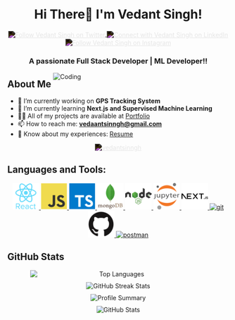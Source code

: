 <div><h1 align="center">
    Hi There👋 I'm Vedant Singh!
</h1></div>
<p align="center">
  <a href="https://twitter.com/vedaantsinngh" target="_blank" rel="noopener noreferrer">
    <img align="center" src="https://raw.githubusercontent.com/rahuldkjain/github-profile-readme-generator/master/src/images/icons/Social/twitter.svg" 
      alt="Follow Vedant Singh on Twitter" height="30" width="30" style="filter: invert(1);" />
  </a>
  <a href="https://linkedin.com/in/vedant-singh-0b4336258" target="_blank" rel="noopener noreferrer">
    <img align="center" src="https://raw.githubusercontent.com/rahuldkjain/github-profile-readme-generator/master/src/images/icons/Social/linked-in-alt.svg" 
      alt="Connect with Vedant Singh on LinkedIn" height="30" width="30" style="filter: invert(1);" />
  </a>
  <a href="https://instagram.com/vedaantsinngh" target="_blank" rel="noopener noreferrer">
    <img align="center" src="https://raw.githubusercontent.com/rahuldkjain/github-profile-readme-generator/master/src/images/icons/Social/instagram.svg" 
      alt="Follow Vedant Singh on Instagram" height="30" width="30" style="filter: invert(1);" />
  </a>
</p>

<h3 align="center">A passionate Full Stack Developer | ML Developer!!</h3>
<img align="right" alt="Coding" width="400" src="Coder1.gif">

## About Me
- 🔭 I’m currently working on **GPS Tracking System**
- 🌱 I’m currently learning **Next.js and Supervised Machine Learning**
- 👨‍💻 All of my projects are available at [Portfolio](https://vedant-portfolio-gray.vercel.app/)
- 📫 How to reach me: **vedaantsinngh@gmail.com**
- 📄 Know about my experiences: [Resume](https://drive.google.com/file/d/1t9UMH0ipx4L13cDnUr6iijXzB6-JOgEW/view)



<!-- <p align="left">
  <img src="https://komarev.com/ghpvc/?username=vedantsinngh&label=Profile%20views&color=0e75b6&style=flat" alt="vedantsinngh" style="filter: invert(1);" />
</p> -->

<p align="center">
  <a href="https://github.com/ryo-ma/github-profile-trophy">
    <img src="https://github-profile-trophy.vercel.app/?username=vedantsinngh&theme=algolia" alt="vedantsinngh" style="filter: invert(1);" />
  </a>
</p>


## Languages and Tools:

<p align="center">
  <a href="https://reactjs.org/" target="_blank" rel="noreferrer">
    <img src="https://raw.githubusercontent.com/devicons/devicon/master/icons/react/react-original-wordmark.svg" alt="react" width="60" height="60"/>
  </a>
  <a href="https://developer.mozilla.org/en-US/docs/Web/JavaScript" target="_blank" rel="noreferrer">
    <img src="https://raw.githubusercontent.com/devicons/devicon/master/icons/javascript/javascript-original.svg" alt="javascript" width="60" height="60"/>
  </a>
  <a href="https://www.typescriptlang.org/" target="_blank" rel="noreferrer">
    <img src="https://raw.githubusercontent.com/devicons/devicon/master/icons/typescript/typescript-original.svg" alt="typescript" width="60" height="60"/>
  </a>
  <a href="https://www.mongodb.com/" target="_blank" rel="noreferrer">
    <img src="https://raw.githubusercontent.com/devicons/devicon/master/icons/mongodb/mongodb-original-wordmark.svg" alt="mongodb" width="60" height="60"/>
  </a>
  <a href="https://nodejs.org" target="_blank" rel="noreferrer">
    <img src="https://raw.githubusercontent.com/devicons/devicon/master/icons/nodejs/nodejs-original-wordmark.svg" alt="nodejs" width="60" height="60"/>
  </a>
  
  <a href="https://jupyter.org/" target="_blank" rel="noreferrer">
    <img src="https://raw.githubusercontent.com/devicons/devicon/master/icons/jupyter/jupyter-original-wordmark.svg" alt="jupyter" width="60" height="60"/>
  </a>
  <a href="https://nextjs.org/" target="_blank" rel="noreferrer">
    <img src="https://raw.githubusercontent.com/devicons/devicon/master/icons/nextjs/nextjs-original-wordmark.svg" alt="nextjs" width="60" height="60"/>
  </a>
  <a href="https://git-scm.com/" target="_blank" rel="noreferrer">
    <img src="https://www.vectorlogo.zone/logos/git-scm/git-scm-icon.svg" alt="git" width="60" height="60"/>
  </a>
  <a href="https://github.com/" target="_blank" rel="noreferrer">
    <img src="https://raw.githubusercontent.com/devicons/devicon/master/icons/github/github-original.svg" alt="github" width="60" height="60"/>
  </a>
  <a href="https://postman.com" target="_blank" rel="noreferrer">
    <img src="https://www.vectorlogo.zone/logos/getpostman/getpostman-icon.svg" alt="postman" width="60" height="60"/>
  </a>
</p>

## GitHub Stats

<div align="center" style="display: flex; flex-direction: column; align-items: center; gap: 10px;">

  <!-- Top Languages -->
  <div style="display: flex; justify-content: center; gap: 10px;">
    <img src="https://github-readme-stats.vercel.app/api/top-langs?username=vedantsinngh&show_icons=true&locale=en&layout=compact&bg_color=000000" alt="Top Languages" width="400" />
<!--     <img src="https://github-profile-summary-cards.vercel.app/api/cards/repos-per-language?username=vedantsinngh&theme=github_dark" alt="Repos Per Language" width="350" />
    <img src="https://github-profile-summary-cards.vercel.app/api/cards/most-commit-language?username=vedantsinngh&theme=github_dark" alt="Most Commit Language" width="400" /> -->
  </div>

  <!-- Streak Stats -->
  <div>
    <img src="https://github-readme-streak-stats.herokuapp.com/?user=vedantsinngh&theme=dark&bg_color=000000" alt="GitHub Streak Stats" width="600" />
  </div>

  <!-- Profile Details -->
  <div>
    <img src="https://github-profile-summary-cards.vercel.app/api/cards/profile-details?username=vedantsinngh&theme=github_dark" alt="Profile Summary" width="600" />
  </div>

  <!-- General GitHub Stats -->
  <div>
    <img src="https://github-readme-stats.vercel.app/api?username=vedantsinngh&show_icons=true&locale=en&theme=algolia&bg_color=000000" alt="GitHub Stats" width="600" />
  </div>


</div>
